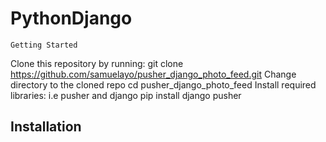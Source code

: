 # PythonDjango
```
Getting Started
```
Clone this repository by running:
git clone https://github.com/samuelayo/pusher_django_photo_feed.git
Change directory to the cloned repo
cd pusher_django_photo_feed
Install required libraries: i.e pusher and django
pip install django pusher


## Installation

